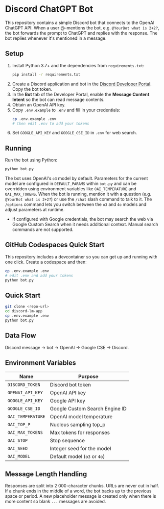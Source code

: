 # Discord ChatGPT Bot

This repository contains a simple Discord bot that connects to the OpenAI ChatGPT API. When a user @-mentions the bot, e.g. `@YourBot what is 2+2?`, the bot forwards the prompt to ChatGPT and replies with the response. The bot replies whenever it's mentioned in a message.

## Setup

1. Install Python 3.7+ and the dependencies from `requirements.txt`:
   ```bash
   pip install -r requirements.txt
   ```
2. Create a Discord application and bot in the [Discord Developer Portal](https://discord.com/developers/applications). Copy the bot token.
3. In the **Bot** tab of the Developer Portal, enable the **Message Content Intent** so the bot can read message contents.
4. Obtain an OpenAI API key.
5. Copy `.env.example` to `.env` and fill in your credentials:
   ```bash
   cp .env.example .env
   # then edit .env to add your tokens
   ```
6. Set `GOOGLE_API_KEY` and `GOOGLE_CSE_ID` in `.env` for web search.

## Running

Run the bot using Python:

```bash
python bot.py
```

The bot uses OpenAI's `o3` model by default. Parameters for the current model are
configured in `DEFAULT_PARAMS` within `bot.py` and can be overridden using
environment variables like `OAI_TEMPERATURE` and `OAI_MAX_TOKENS`.
When the bot is running, mention it with a question (e.g. `@YourBot what is 2+2?`)
or use the `/chat` slash command to talk to it. The `/options` command lets you
switch between the `o3` and `4o` models and adjust parameters at runtime.
- If configured with Google credentials, the bot may search the web via Google Custom Search when it needs additional context. Manual search commands are not supported.

## GitHub Codespaces Quick Start

This repository includes a devcontainer so you can get up and running with one click.
Create a codespace and then:

```bash
cp .env.example .env
# edit .env and add your tokens
python bot.py
```

## Quick Start

```bash
git clone <repo-url>
cd discord-lm-app
cp .env.example .env
python bot.py
```

## Data Flow

Discord message → bot → OpenAI → Google CSE → Discord.

## Environment Variables

| Name | Purpose |
|------|---------|
| `DISCORD_TOKEN` | Discord bot token |
| `OPENAI_API_KEY` | OpenAI API key |
| `GOOGLE_API_KEY` | Google API key |
| `GOOGLE_CSE_ID` | Google Custom Search Engine ID |
| `OAI_TEMPERATURE` | OpenAI model temperature |
| `OAI_TOP_P` | Nucleus sampling top_p |
| `OAI_MAX_TOKENS` | Max tokens for responses |
| `OAI_STOP` | Stop sequence |
| `OAI_SEED` | Integer seed for the model |
| `OAI_MODEL` | Default model (`o3` or `4o`) |

## Message Length Handling

Responses are split into 2 000-character chunks. URLs are never cut in half.
If a chunk ends in the middle of a word, the bot backs up to the previous
space or period. A new placeholder message is created only when there is more
content so blank `...` messages are avoided.
